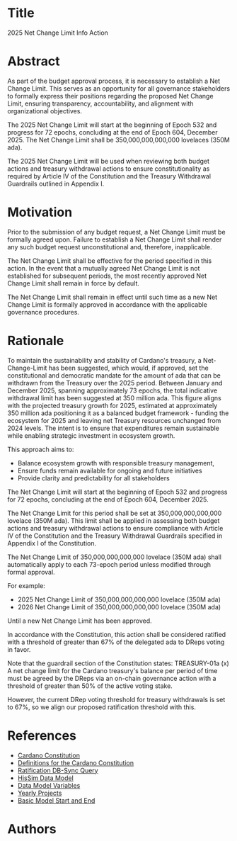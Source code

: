 # Title

2025 Net Change Limit Info Action

# Abstract

As part of the budget approval process, it is necessary to establish a Net Change Limit. This serves as an opportunity for all governance stakeholders to formally express their positions regarding the proposed Net Change Limit, ensuring transparency, accountability, and alignment with organizational objectives.

The 2025 Net Change Limit will start at the beginning of Epoch 532 and progress for 72 epochs, concluding at the end of Epoch 604, December 2025. The Net Change Limit shall be 350,000,000,000,000 lovelaces (350M ada).

The 2025 Net Change Limit will be used when reviewing both budget actions and treasury withdrawal actions to ensure constitutionality as required by Article IV of the Constitution and the Treasury Withdrawal Guardrails outlined in Appendix I.

# Motivation

Prior to the submission of any budget request, a Net Change Limit must be formally agreed upon. Failure to establish a Net Change Limit shall render any such budget request unconstitutional and, therefore, inapplicable.

The Net Change Limit shall be effective for the period specified in this action. In the event that a mutually agreed Net Change Limit is not established for subsequent periods, the most recently approved Net Change Limit shall remain in force by default.

The Net Change Limit shall remain in effect until such time as a new Net Change Limit is formally approved in accordance with the applicable governance procedures.

# Rationale

To maintain the sustainability and stability of Cardano's treasury, a Net-Change-Limit has been suggested, which would, if approved, set the constitutional and democratic mandate for the amount of ada that can be withdrawn from the Treasury over the 2025 period. Between January and December 2025, spanning approximately 73 epochs, the total indicative withdrawal limit has been suggested at 350 million ada. This figure aligns with the projected treasury growth for 2025, estimated at approximately 350 million ada positioning it as a balanced budget framework - funding the ecosystem for 2025 and leaving net Treasury resources unchanged from 2024 levels. The intent is to ensure that expenditures remain sustainable while enabling strategic investment in ecosystem growth.

This approach aims to:
- Balance ecosystem growth with responsible treasury management,
- Ensure funds remain available for ongoing and future initiatives
- Provide clarity and predictability for all stakeholders

The Net Change Limit will start at the beginning of Epoch 532 and progress for 72 epochs, concluding at the end of Epoch 604, December 2025.

The Net Change Limit for this period shall be set at 350,000,000,000,000 lovelace (350M ada). This limit shall be applied in assessing both budget actions and treasury withdrawal actions to ensure compliance with Article IV of the Constitution and the Treasury Withdrawal Guardrails specified in Appendix I of the Constitution.

The Net Change Limit of 350,000,000,000,000 lovelace (350M ada) shall automatically apply to each 73-epoch period unless modified through formal approval.

For example:
- 2025 Net Change Limit of 350,000,000,000,000 lovelace (350M ada)
- 2026 Net Change Limit of 350,000,000,000,000 lovelace (350M ada)

Until a new Net Change Limit has been approved.

In accordance with the Constitution, this action shall be considered ratified with a threshold of greater than 67% of the delegated ada to DReps voting in favor.

Note that the guardrail section of the Constitution states: TREASURY-01a (x) A net change limit for the Cardano treasury's balance per period of time must be agreed by the DReps via an on-chain governance action with a threshold of greater than 50% of the active voting stake.

However, the current DRep voting threshold for treasury withdrawals is set to 67%, so we align our proposed ratification threshold with this.

# References

- [Cardano Constitution](ipfs://bafkreiazhhawe7sjwuthcfgl3mmv2swec7sukvclu3oli7qdyz4uhhuvmy)
- [Definitions for the Cardano Constitution](ipfs://bafkreiewp5bgrdiesq6ft3qypykgcjhvfgpp4s5o4yrjrvko4wuhi4iecu)
- [Ratification DB-Sync Query](ipfs://bafkreifp5ap42ghddiagsrojgijlbpktmnzk3uvkpnbywqv6lcasfaikoi)
- [HisSim Data Model](ipfs://bafkreicbaiolimteghbwt54veiuw53nc3eaijudtboif2p6xlsr74myfxy)
- [Data Model Variables](ipfs://bafkreidru733tfuhbldmpwe47hf7yh3amsoh7rtv6jjru2uzo5t7ptkpka)
- [Yearly Projects](ipfs://bafkreicji6wtv64rkcjcqo6dpd4l4wawblnwhjd25syrvnkit4hlfhhskm)
- [Basic Model Start and End](ipfs://bafkreifktsradmgsyxejuzhc47uvnpebrrb55pb74ozm7rdeavbktygmme)

# Authors


